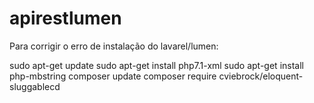 # apirestlumen

Para corrigir o erro de instalação do lavarel/lumen:

sudo apt-get update
sudo apt-get install php7.1-xml
sudo apt-get install php-mbstring
composer update
composer require cviebrock/eloquent-sluggablecd
